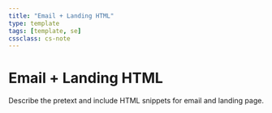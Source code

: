 ```yaml
---
title: "Email + Landing HTML"
type: template
tags: [template, se]
cssclass: cs-note
---
```


# Email + Landing HTML

Describe the pretext and include HTML snippets for email and landing page.
